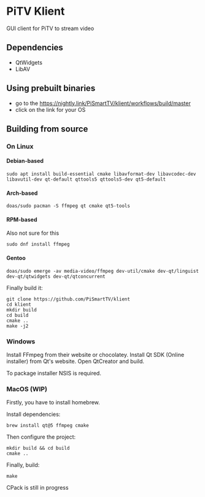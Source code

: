 # PiTV Klient
GUI client for PiTV to stream video

## Dependencies
- QtWidgets
- LibAV

## Using prebuilt binaries
- go to the https://nightly.link/PiSmartTV/klient/workflows/build/master
- click on the link for your OS

## Building from source

### On Linux

#### Debian-based
```
sudo apt install build-essential cmake libavformat-dev libavcodec-dev libavutil-dev qt-default qttools5 qttools5-dev qt5-default
```
#### Arch-based
```
doas/sudo pacman -S ffmpeg qt cmake qt5-tools
```

#### RPM-based
Also not sure for this
```
sudo dnf install ffmpeg
```

#### Gentoo
```
doas/sudo emerge -av media-video/ffmpeg dev-util/cmake dev-qt/linguist dev-qt/qtwidgets dev-qt/qtconcurrent
```

Finally build it:
```
git clone https://github.com/PiSmartTV/klient
cd klient
mkdir build
cd build
cmake ..
make -j2
```

### Windows

Install FFmpeg from their website or chocolatey.
Install Qt SDK (Online installer) from Qt's website.
Open QtCreator and build.

To package installer NSIS is required.

### MacOS (WIP)
Firstly, you have to install homebrew.

Install dependencies:
```
brew install qt@5 ffmpeg cmake
```

Then configure the project:
```
mkdir build && cd build
cmake ..
```

Finally, build:
```
make
```

CPack is still in progress